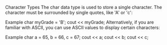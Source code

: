 Character Types
The char data type is used to store a single character. The character must be surrounded by single quotes, like 'A' or 'c':

Example
char myGrade = 'B';
cout << myGrade;
Alternatively, if you are familiar with ASCII, you can use ASCII values to display certain characters:

Example
char a = 65, b = 66, c = 67;
cout << a;
cout << b;
cout << c;
